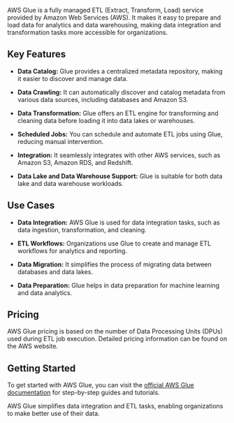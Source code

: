 
AWS Glue is a fully managed ETL (Extract, Transform, Load) service provided by Amazon Web Services (AWS). It makes it easy to prepare and load data for analytics and data warehousing, making data integration and transformation tasks more accessible for organizations.

## Key Features

- **Data Catalog:** Glue provides a centralized metadata repository, making it easier to discover and manage data.

- **Data Crawling:** It can automatically discover and catalog metadata from various data sources, including databases and Amazon S3.

- **Data Transformation:** Glue offers an ETL engine for transforming and cleaning data before loading it into data lakes or warehouses.

- **Scheduled Jobs:** You can schedule and automate ETL jobs using Glue, reducing manual intervention.

- **Integration:** It seamlessly integrates with other AWS services, such as Amazon S3, Amazon RDS, and Redshift.

- **Data Lake and Data Warehouse Support:** Glue is suitable for both data lake and data warehouse workloads.

## Use Cases

- **Data Integration:** AWS Glue is used for data integration tasks, such as data ingestion, transformation, and cleaning.

- **ETL Workflows:** Organizations use Glue to create and manage ETL workflows for analytics and reporting.

- **Data Migration:** It simplifies the process of migrating data between databases and data lakes.

- **Data Preparation:** Glue helps in data preparation for machine learning and data analytics.

## Pricing

AWS Glue pricing is based on the number of Data Processing Units (DPUs) used during ETL job execution. Detailed pricing information can be found on the AWS website.

## Getting Started

To get started with AWS Glue, you can visit the [official AWS Glue documentation](https://docs.aws.amazon.com/glue/latest/dg/what-is-glue.html) for step-by-step guides and tutorials.

AWS Glue simplifies data integration and ETL tasks, enabling organizations to make better use of their data.

